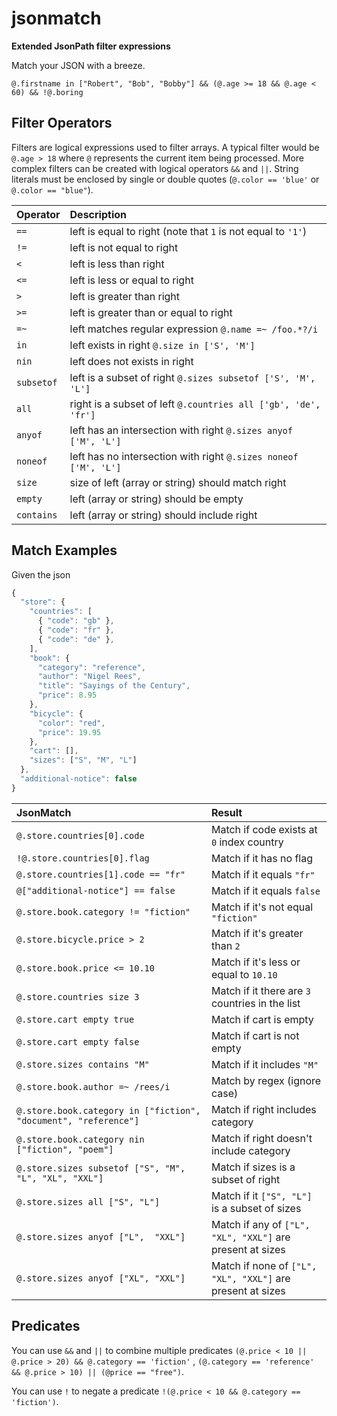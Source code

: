 jsonmatch
=========

**Extended JsonPath filter expressions**

Match your JSON with a breeze.

```
@.firstname in ["Robert", "Bob", "Bobby"] && (@.age >= 18 && @.age < 60) && !@.boring
```


Filter Operators
-----------------

Filters are logical expressions used to filter arrays. A typical filter would be
`@.age > 18` where `@` represents the current item being processed. More
complex filters can be created with logical operators `&&` and `||`. String
literals must be enclosed by single or double quotes (`@.color == 'blue'`
or `@.color == "blue"`).   

| Operator                 | Description                                                           |
| :----------------------- | :-------------------------------------------------------------------- |
| `==`                       | left is equal to right (note that `1` is not equal to `'1'`)              |
| `!=`                       | left is not equal to right                                            |
| `<`                        | left is less than right                                               |
| `<=`                       | left is less or equal to right                                        |
| `>`                        | left is greater than right                                            |
| `>=`                       | left is greater than or equal to right                                |
| `=~`                       | left matches regular expression `@.name =~ /foo.*?/i`                 |
| `in`                       | left exists in right `@.size in ['S', 'M']`                           |
| `nin`                      | left does not exists in right                                         |
| `subsetof`                 | left is a subset of right `@.sizes subsetof ['S', 'M', 'L']`          |
| `all`                      | right is a subset of left `@.countries all ['gb', 'de', 'fr']`        |
| `anyof`                    | left has an intersection with right `@.sizes anyof ['M', 'L']`        |
| `noneof`                   | left has no intersection with right `@.sizes noneof ['M', 'L']`       |
| `size`                     | size of left (array or string) should match right                     |
| `empty`                    | left (array or string) should be empty                                |
| `contains`                 | left (array or string) should include right                           |

Match Examples
-------------

Given the json

```javascript
{
  "store": {
    "countries": [
      { "code": "gb" },
      { "code": "fr" },
      { "code": "de" },
    ],
    "book": {
      "category": "reference",
      "author": "Nigel Rees",
      "title": "Sayings of the Century",
      "price": 8.95
    },
    "bicycle": {
      "color": "red",
      "price": 19.95
    },
    "cart": [],
    "sizes": ["S", "M", "L"]
  },
  "additional-notice": false
}
```


| JsonMatch | Result |
| :-------- | :----- |
| `@.store.countries[0].code` | Match if code exists at `0` index country |
| `!@.store.countries[0].flag` | Match if it has no flag |
| `@.store.countries[1].code == "fr"` | Match if it equals `"fr"` |
| `@["additional-notice"] == false` | Match if it equals `false` |
| `@.store.book.category != "fiction"` | Match if it's not equal `"fiction"` |
| `@.store.bicycle.price > 2` | Match if it's greater than `2` |
| `@.store.book.price <= 10.10` | Match if it's less or equal to `10.10` |
| `@.store.countries size 3` | Match if it there are `3` countries in the list |
| `@.store.cart empty true` | Match if cart is empty |
| `@.store.cart empty false` | Match if cart is not empty |
| `@.store.sizes contains "M"` | Match if it includes `"M"` |
| `@.store.book.author =~ /rees/i` | Match by regex (ignore case) |
| `@.store.book.category in ["fiction", "document", "reference"]` | Match if right includes category |
| `@.store.book.category nin ["fiction", "poem"]` | Match if right doesn't include category |
| `@.store.sizes subsetof ["S", "M", "L", "XL", "XXL"]` | Match if sizes is a subset of right  |
| `@.store.sizes all ["S", "L"]` | Match if it `["S", "L"]` is a subset of sizes |
| `@.store.sizes anyof ["L",  "XXL"]` | Match if any of `["L", "XL", "XXL"]` are present at sizes |
| `@.store.sizes anyof ["XL", "XXL"]` | Match if none of `["L", "XL", "XXL"]` are present at sizes |


Predicates
----------

You can use `&&` and `||` to combine multiple predicates `(@.price < 10 || @.price > 20) && @.category == 'fiction'` , 
`(@.category == 'reference' && @.price > 10) || (@price == "free")`.
 
You can use `!` to negate a predicate `!(@.price < 10 && @.category == 'fiction')`.
